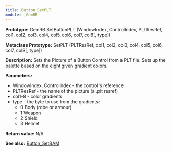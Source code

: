 ```yaml
---
title: Button_SetPLT
module: _GemRB
---
```


**Prototype:** GemRB.SetButtonPLT (WindowIndex, ControlIndex, PLTResRef, col1, col2, col3, col4, col5, col6, col7, col8[, type])

**Metaclass Prototype:** SetPLT (PLTResRef, col1, col2, col3, col4, col5, col6, col7, col8[, type])

**Description:** Sets the Picture of a Button Control from a PLT file. 
Sets up the palette based on the eight given gradient colors.

**Parameters:**
  * WindowIndex, ControlIndex - the control's reference
  * PLTResRef - the name of the picture (a .plt resref)
  * col1-8 - color gradients
  * type - the byte to use from the gradients:
    * 0 Body (robe or armour)
    * 1 Weapon
    * 2 Shield
    * 3 Helmet

**Return value:** N/A

**See also:** [Button_SetBAM](Button_SetBAM.md)

